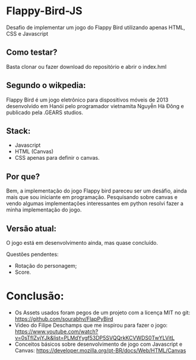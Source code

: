 # Flappy-Bird-JS

Desafio de implementar um jogo do Flappy Bird utilizando apenas HTML, CSS e Javascript

## Como testar?

Basta clonar ou fazer download do repositório e abrir o index.hml

## Segundo o wikpedia:

Flappy Bird é um jogo eletrônico para dispositivos móveis de 2013 desenvolvido em Hanói pelo programador vietnamita Nguyễn Hà Đông e publicado pela .GEARS studios.

## Stack:
* Javascript
* HTML (Canvas)
* CSS apenas para definir o canvas.

## Por que?

Bem, a implementação do jogo Flappy bird pareceu ser um desáfio, ainda mais que sou iniciante em programação. Pesquisando sobre canvas e vendo algumas implementações interessantes em python resolvi fazer a minha implementação do jogo.

## Versão atual:

O jogo está em desenvolvimento ainda, mas quase concluído.

Questões pendentes:
 * Rotação do personagem;
 * Score.
 
# Conclusão:

* Os Assets usados foram pegos de um projeto com a licença MIT no git: https://github.com/sourabhv/FlapPyBird
* Video do Filipe Deschamps que me inspirou para fazer o jogo: https://www.youtube.com/watch?v=0sTfIZvjYJk&list=PLMdYygf53DP5SVQQrkKCVWDS0TwYLVitL
* Conceitos básicos sobre desenvolvimento de jogo com Javascript e Canvas: https://developer.mozilla.org/pt-BR/docs/Web/HTML/Canvas
